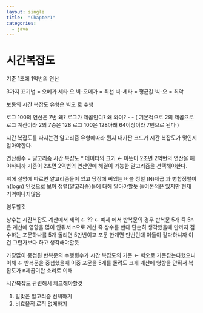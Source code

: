 ```yaml
---
layout: single
title:  "Chapter1"
categories:
  - java
---
```


# 시간복잡도

기준 1초에 1억번의 연산

3가지 표기법 = 오메가 세타 오
빅-오메가 = 최선 
빅-세타 = 평균값
빅-오 = 최악

보통의 시간 복잡도 유형은 빅오 로 수행

로그 100의 연산은 7번 왜? 로그가 제곱인디?
왜 와이? - -  ( 기본적으로 2의 제곱으로 로그 계산이라 2의 7승은 128 로그 100은  128아래 64이상이라 7번으로 된다 )

시간 복잡도를 따지는건 알고리즘 유형에따라 뭔지 
내가짠 코드가 시간 복잡도가 몇인지 알아야한다.

연산횟수 = 알고리즘 시간 복잡도 * 데이터의 크기   ← 이뜻이 2초면 2억번의 연산을 해야하니까 
기준이 2초면 2억번의 연산안에 해결이 가능한 알고리즘을 선택해야한다.

위에 설명에 따르면 알고리즘들이 있고 당장에 써있는 버블 정렬 (N)제곱 과 병합정렬이 n(logn) 인것으로 보아 정렬(알고리즘)들에 대해 알아야할듯 들어본적은 있지만 현재 기억이나지않음

염두할것

상수는 시간복잡도 계산에서 제외 ← ??   ← 예제 에서 반복문의 경우 반복문 5개 즉 5n은 계산에 영향을 많이 안줘서 n으로 계산 즉 상수를 뺀다 단순히 생각했을때 만까지 검수하는 포문하나를 5개 돌리면 5만번이고 포문 한개면 만번인대 이둘이 같다하니까 이건 그런가보다 하고 생각해야할듯


가장많이 중첩된 반복문의 수행횟수가 시간 복잡도의 기준  ← 빅오로 기준잡는다했으니 이해 ← 반복문을 중첩했을때 이중 포문을 5개를 돌려도 크게 계산에 영향을 안줘서 복잡도가 n제곱이란 소리로 이해

시간복잡도 관련해서 체크해야할것 
1. 알맞은 알고리즘 선택하기
2. 비효율적 로직 없게하기

